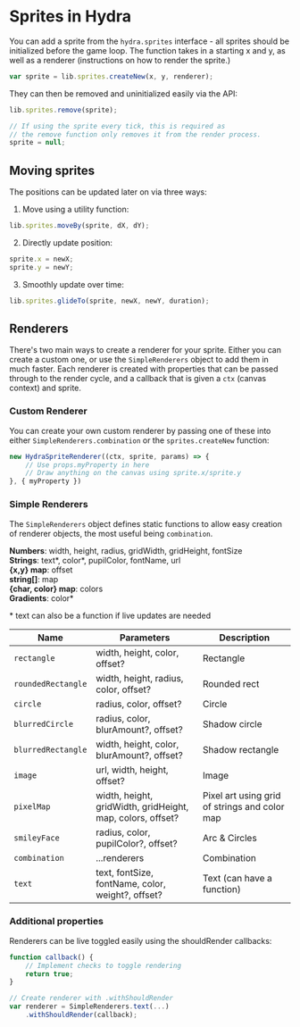 # Sprites in Hydra
You can add a sprite from the `hydra.sprites` interface - all sprites should be initialized before the game loop. The function takes in a starting x and y, as well as a renderer (instructions on how to render the sprite.)
```js
var sprite = lib.sprites.createNew(x, y, renderer);
```
They can then be removed and uninitialized easily via the API:
```js
lib.sprites.remove(sprite);

// If using the sprite every tick, this is required as
// the remove function only removes it from the render process.
sprite = null;
```

## Moving sprites
The positions can be updated later on via three ways:
1. Move using a utility function:
```js
lib.sprites.moveBy(sprite, dX, dY);
```
2. Directly update position:
```js
sprite.x = newX;
sprite.y = newY;
```
3. Smoothly update over time:
```js
lib.sprites.glideTo(sprite, newX, newY, duration);
```

## Renderers
There's two main ways to create a renderer for your sprite. Either you can create a custom one, or use the `SimpleRenderers` object to add them in much faster. Each renderer is created with properties that can be passed through to the render cycle, and a callback that is given a `ctx` (canvas context) and sprite.

### Custom Renderer
You can create your own custom renderer by passing one of these into either `SimpleRenderers.combination` or the `sprites.createNew` function:
```js
new HydraSpriteRenderer((ctx, sprite, params) => {
    // Use props.myProperty in here
    // Draw anything on the canvas using sprite.x/sprite.y
}, { myProperty })
```

### Simple Renderers
The `SimpleRenderers` object defines static functions to allow easy creation of renderer objects, the most useful being `combination`.

**Numbers**: width, height, radius, gridWidth, gridHeight, fontSize <br/>
**Strings**: text*, color*, pupilColor, fontName, url <br/>
**{x,y} map**: offset <br/>
**string[]**: map <br/>
**{char, color} map**: colors <br/>
**Gradients**: color* <br/>

\* text can also be a function if live updates are needed

| Name | Parameters | Description |
| --- | --- | --- |
| `rectangle` | width, height, color, offset? | Rectangle |
| `roundedRectangle` | width, height, radius, color, offset? | Rounded rect |
| `circle` | radius, color, offset? | Circle |
| `blurredCircle` | radius, color, blurAmount?, offset? | Shadow circle |
| `blurredRectangle` | width, height, color, blurAmount?, offset? | Shadow rectangle |
| `image` | url, width, height, offset? | Image |
| `pixelMap` | width, height, gridWidth, gridHeight, map, colors, offset? | Pixel art using grid of strings and color map |
| `smileyFace` | radius, color, pupilColor?, offset? | Arc & Circles |
| `combination` | ...renderers | Combination |
| `text` | text, fontSize, fontName, color, weight?, offset? | Text (can have a function) |


### Additional properties
Renderers can be live toggled easily using the shouldRender callbacks:
```js
function callback() {
    // Implement checks to toggle rendering
    return true;
}

// Create renderer with .withShouldRender
var renderer = SimpleRenderers.text(...)
    .withShouldRender(callback);
```

